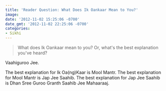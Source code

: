 ```yaml
---
title: 'Reader Question: What Does Ik Oankaar Mean to You?'
image: 
date: '2012-11-02 15:25:06 -0700'
date_gmt: '2012-11-02 22:25:06 -0700'
categories:
- Sikhi
---
```

<blockquote>What does Ik Oankaar mean to you? Or, what's the best explanation you've heard?</blockquote>

Vaahiguroo Jee.

The best explanation for Ik Oa(ng)Kaar is Mool Mantr. The best explanation for Mool Mantr is Jap Jee Saahib. The best explanation for Jap Jee Saahib is Dhan Sree Guroo Granth Saahib Jee Mahaaraaj.
